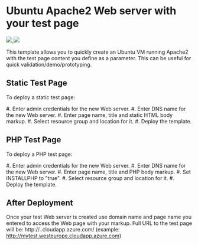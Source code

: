 # Ubuntu Apache2 Web server with your test page

<a href="https://portal.azure.com/#create/Microsoft.Template/uri/https%3A%2F%2Fraw.githubusercontent.com%2FAlekseiPolkovnikov%2Fazure-quickstart-templates%2Falpolko%2Fubuntu-apache-test-page%2Fazuredeploy.json" target="_blank">
    <img src="http://azuredeploy.net/deploybutton.png"/>
</a>
<a href="http://armviz.io/#/?load=https%3A%2F%2Fraw.githubusercontent.com%2FAlekseiPolkovnikov%2Fazure-quickstart-templates%2Falpolko%2Fubuntu-apache-test-page%2Fazuredeploy.json" target="_blank">
    <img src="http://armviz.io/visualizebutton.png"/>
</a>

This template allows you to quickly create an Ubuntu VM running Apache2 with the test page content you define as a parameter. This can be useful for quick validation/demo/prototyping.

## Static Test Page

To deploy a static test page:

#. Enter admin credentials for the new Web server.
#. Enter DNS name for the new Web server.
#. Enter page name, title and static HTML body markup.
#. Select resource group and location for it.
#. Deploy the template.

## PHP Test Page

To deploy a PHP test page:

#. Enter admin credentials for the new Web server.
#. Enter DNS name for the new Web server.
#. Enter page name, title and PHP body markup.
#. Set INSTALLPHP to "true".
#. Select resource group and location for it.
#. Deploy the template.

## After Deployment

Once your test Web server is created use domain name and page name you entered to access the Web page with your markup. 
Full URL to the test page will be: http://<DNS name entered>.<resource group location>.cloudapp.azure.com/<page name or none for index page>
(example: http://mytest.westeurope.cloudapp.azure.com)






